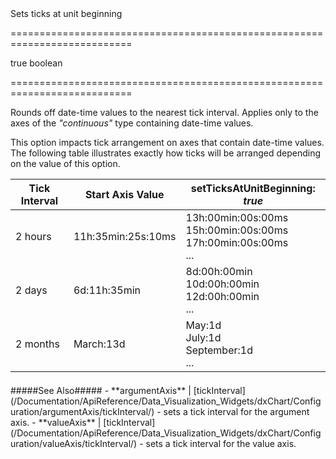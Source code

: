 <!--**
/*-------------------------------------------
    Auto-generated file. Do not modify.
-------------------------------------------

**-->
<!--d-->Sets ticks at unit beginning<!--/d-->
===========================================================================
<!--default-->true<!--/default-->
<!--type-->boolean<!--/type-->
===========================================================================

<!--shortDescription-->
Rounds off date-time values to the nearest tick interval. Applies only to the axes of the *"continuous"* type containing date-time values.
<!--/shortDescription-->

<!--fullDescription-->
This option impacts tick arrangement on axes that contain date-time values. The following table illustrates exactly how ticks will be arranged depending on the value of this option.

<div class="simple-table">
  <table>
    <thead>
    <tr>
      <th>Tick Interval</th>
      <th>Start Axis Value</th>
      <th>setTicksAtUnitBeginning: <i>true</i></th>
    </tr>
    </thead>
    <tbody>
    <tr>
      <td>2 hours</td>
      <td>11h:35min:25s:10ms</td>
      <td>13h:00min:00s:00ms<br/>15h:00min:00s:00ms<br/>17h:00min:00s:00ms<br/>...</td>
    </tr>
    <tr>
      <td>2 days</td>
      <td>6d:11h:35min</td>
      <td>8d:00h:00min<br/>10d:00h:00min<br/>12d:00h:00min<br/>...</td>
    </tr>
    <tr>
      <td>2 months</td>
      <td>March:13d</td>
      <td>May:1d<br/>July:1d<br/>September:1d<br/>...</td>
    </tr>
    </tbody>
  </table>
</div>
<div style="height:5px"></div>
#####See Also#####
- **argumentAxis** | [tickInterval](/Documentation/ApiReference/Data_Visualization_Widgets/dxChart/Configuration/argumentAxis/tickInterval/) - sets a tick interval for the argument axis.
- **valueAxis** | [tickInterval](/Documentation/ApiReference/Data_Visualization_Widgets/dxChart/Configuration/valueAxis/tickInterval/) - sets a tick interval for the value axis.
<!--/fullDescription-->